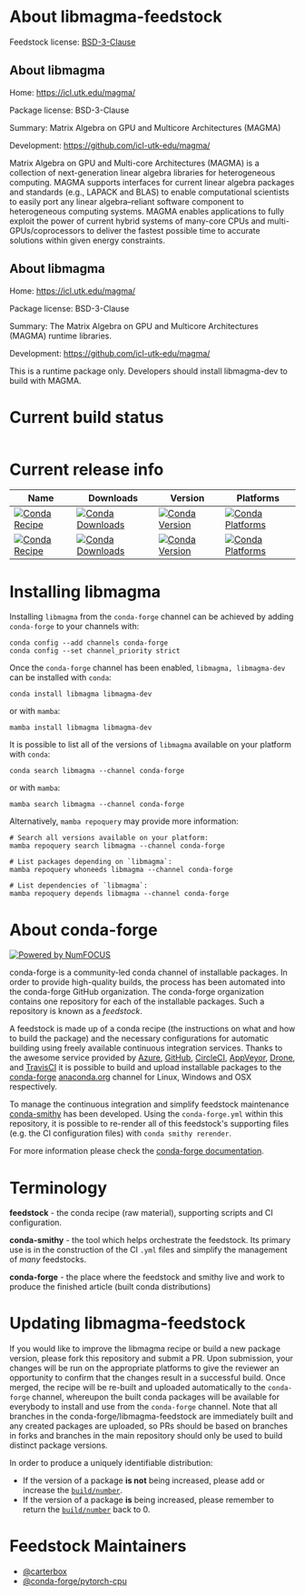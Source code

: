 About libmagma-feedstock
========================

Feedstock license: [BSD-3-Clause](https://github.com/conda-forge/libmagma-feedstock/blob/main/LICENSE.txt)


About libmagma
--------------

Home: https://icl.utk.edu/magma/

Package license: BSD-3-Clause

Summary: Matrix Algebra on GPU and Multicore Architectures (MAGMA)

Development: https://github.com/icl-utk-edu/magma/

Matrix Algebra on GPU and Multi-core Architectures (MAGMA) is a collection of next-generation linear algebra libraries for heterogeneous computing. MAGMA supports interfaces for current linear algebra packages and standards (e.g., LAPACK and BLAS) to enable computational scientists to easily port any linear algebra–reliant software component to heterogeneous computing systems. MAGMA enables applications to fully exploit the power of current hybrid systems of many-core CPUs and multi-GPUs/coprocessors to deliver the fastest possible time to accurate solutions within given energy constraints.

About libmagma
--------------

Home: https://icl.utk.edu/magma/

Package license: BSD-3-Clause

Summary: The Matrix Algebra on GPU and Multicore Architectures (MAGMA) runtime libraries.

Development: https://github.com/icl-utk-edu/magma/

This is a runtime package only. Developers should install libmagma-dev to build with MAGMA.

Current build status
====================


<table>
</table>

Current release info
====================

| Name | Downloads | Version | Platforms |
| --- | --- | --- | --- |
| [![Conda Recipe](https://img.shields.io/badge/recipe-libmagma-green.svg)](https://anaconda.org/conda-forge/libmagma) | [![Conda Downloads](https://img.shields.io/conda/dn/conda-forge/libmagma.svg)](https://anaconda.org/conda-forge/libmagma) | [![Conda Version](https://img.shields.io/conda/vn/conda-forge/libmagma.svg)](https://anaconda.org/conda-forge/libmagma) | [![Conda Platforms](https://img.shields.io/conda/pn/conda-forge/libmagma.svg)](https://anaconda.org/conda-forge/libmagma) |
| [![Conda Recipe](https://img.shields.io/badge/recipe-libmagma--dev-green.svg)](https://anaconda.org/conda-forge/libmagma-dev) | [![Conda Downloads](https://img.shields.io/conda/dn/conda-forge/libmagma-dev.svg)](https://anaconda.org/conda-forge/libmagma-dev) | [![Conda Version](https://img.shields.io/conda/vn/conda-forge/libmagma-dev.svg)](https://anaconda.org/conda-forge/libmagma-dev) | [![Conda Platforms](https://img.shields.io/conda/pn/conda-forge/libmagma-dev.svg)](https://anaconda.org/conda-forge/libmagma-dev) |

Installing libmagma
===================

Installing `libmagma` from the `conda-forge` channel can be achieved by adding `conda-forge` to your channels with:

```
conda config --add channels conda-forge
conda config --set channel_priority strict
```

Once the `conda-forge` channel has been enabled, `libmagma, libmagma-dev` can be installed with `conda`:

```
conda install libmagma libmagma-dev
```

or with `mamba`:

```
mamba install libmagma libmagma-dev
```

It is possible to list all of the versions of `libmagma` available on your platform with `conda`:

```
conda search libmagma --channel conda-forge
```

or with `mamba`:

```
mamba search libmagma --channel conda-forge
```

Alternatively, `mamba repoquery` may provide more information:

```
# Search all versions available on your platform:
mamba repoquery search libmagma --channel conda-forge

# List packages depending on `libmagma`:
mamba repoquery whoneeds libmagma --channel conda-forge

# List dependencies of `libmagma`:
mamba repoquery depends libmagma --channel conda-forge
```


About conda-forge
=================

[![Powered by
NumFOCUS](https://img.shields.io/badge/powered%20by-NumFOCUS-orange.svg?style=flat&colorA=E1523D&colorB=007D8A)](https://numfocus.org)

conda-forge is a community-led conda channel of installable packages.
In order to provide high-quality builds, the process has been automated into the
conda-forge GitHub organization. The conda-forge organization contains one repository
for each of the installable packages. Such a repository is known as a *feedstock*.

A feedstock is made up of a conda recipe (the instructions on what and how to build
the package) and the necessary configurations for automatic building using freely
available continuous integration services. Thanks to the awesome service provided by
[Azure](https://azure.microsoft.com/en-us/services/devops/), [GitHub](https://github.com/),
[CircleCI](https://circleci.com/), [AppVeyor](https://www.appveyor.com/),
[Drone](https://cloud.drone.io/welcome), and [TravisCI](https://travis-ci.com/)
it is possible to build and upload installable packages to the
[conda-forge](https://anaconda.org/conda-forge) [anaconda.org](https://anaconda.org/)
channel for Linux, Windows and OSX respectively.

To manage the continuous integration and simplify feedstock maintenance
[conda-smithy](https://github.com/conda-forge/conda-smithy) has been developed.
Using the ``conda-forge.yml`` within this repository, it is possible to re-render all of
this feedstock's supporting files (e.g. the CI configuration files) with ``conda smithy rerender``.

For more information please check the [conda-forge documentation](https://conda-forge.org/docs/).

Terminology
===========

**feedstock** - the conda recipe (raw material), supporting scripts and CI configuration.

**conda-smithy** - the tool which helps orchestrate the feedstock.
                   Its primary use is in the construction of the CI ``.yml`` files
                   and simplify the management of *many* feedstocks.

**conda-forge** - the place where the feedstock and smithy live and work to
                  produce the finished article (built conda distributions)


Updating libmagma-feedstock
===========================

If you would like to improve the libmagma recipe or build a new
package version, please fork this repository and submit a PR. Upon submission,
your changes will be run on the appropriate platforms to give the reviewer an
opportunity to confirm that the changes result in a successful build. Once
merged, the recipe will be re-built and uploaded automatically to the
`conda-forge` channel, whereupon the built conda packages will be available for
everybody to install and use from the `conda-forge` channel.
Note that all branches in the conda-forge/libmagma-feedstock are
immediately built and any created packages are uploaded, so PRs should be based
on branches in forks and branches in the main repository should only be used to
build distinct package versions.

In order to produce a uniquely identifiable distribution:
 * If the version of a package **is not** being increased, please add or increase
   the [``build/number``](https://docs.conda.io/projects/conda-build/en/latest/resources/define-metadata.html#build-number-and-string).
 * If the version of a package **is** being increased, please remember to return
   the [``build/number``](https://docs.conda.io/projects/conda-build/en/latest/resources/define-metadata.html#build-number-and-string)
   back to 0.

Feedstock Maintainers
=====================

* [@carterbox](https://github.com/carterbox/)
* [@conda-forge/pytorch-cpu](https://github.com/orgs/conda-forge/teams/pytorch-cpu/)

